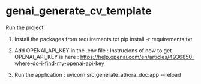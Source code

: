 # genai_generate_cv_template
Run the project:
1. Install the packages from requirements.txt
        pip install -r requirements.txt

2. Add OPENAI_API_KEY in the .env file :
    Instrucions of how to get OPENAI_API_KEY is here : 
     https://help.openai.com/en/articles/4936850-where-do-i-find-my-openai-api-key

3. Run the application :
    uvicorn src.generate_athora_doc:app --reload
